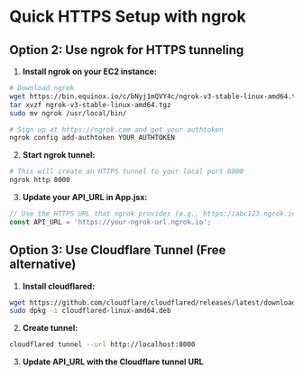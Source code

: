 # Quick HTTPS Setup with ngrok

## Option 2: Use ngrok for HTTPS tunneling

1. **Install ngrok on your EC2 instance:**
```bash
# Download ngrok
wget https://bin.equinox.io/c/bNyj1mQVY4c/ngrok-v3-stable-linux-amd64.tgz
tar xvzf ngrok-v3-stable-linux-amd64.tgz
sudo mv ngrok /usr/local/bin/

# Sign up at https://ngrok.com and get your authtoken
ngrok config add-authtoken YOUR_AUTHTOKEN
```

2. **Start ngrok tunnel:**
```bash
# This will create an HTTPS tunnel to your local port 8000
ngrok http 8000
```

3. **Update your API_URL in App.jsx:**
```javascript
// Use the HTTPS URL that ngrok provides (e.g., https://abc123.ngrok.io)
const API_URL = 'https://your-ngrok-url.ngrok.io';
```

## Option 3: Use Cloudflare Tunnel (Free alternative)

1. **Install cloudflared:**
```bash
wget https://github.com/cloudflare/cloudflared/releases/latest/download/cloudflared-linux-amd64.deb
sudo dpkg -i cloudflared-linux-amd64.deb
```

2. **Create tunnel:**
```bash
cloudflared tunnel --url http://localhost:8000
```

3. **Update API_URL with the Cloudflare tunnel URL**
